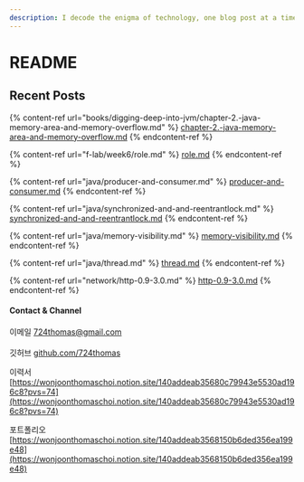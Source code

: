 ```yaml
---
description: I decode the enigma of technology, one blog post at a time.
---
```


# README

## Recent Posts

{% content-ref url="books/digging-deep-into-jvm/chapter-2.-java-memory-area-and-memory-overflow.md" %}
[chapter-2.-java-memory-area-and-memory-overflow.md](books/digging-deep-into-jvm/chapter-2.-java-memory-area-and-memory-overflow.md)
{% endcontent-ref %}

{% content-ref url="f-lab/week6/role.md" %}
[role.md](f-lab/week6/role.md)
{% endcontent-ref %}

{% content-ref url="java/producer-and-consumer.md" %}
[producer-and-consumer.md](java/producer-and-consumer.md)
{% endcontent-ref %}

{% content-ref url="java/synchronized-and-and-reentrantlock.md" %}
[synchronized-and-and-reentrantlock.md](java/synchronized-and-and-reentrantlock.md)
{% endcontent-ref %}

{% content-ref url="java/memory-visibility.md" %}
[memory-visibility.md](java/memory-visibility.md)
{% endcontent-ref %}

{% content-ref url="java/thread.md" %}
[thread.md](java/thread.md)
{% endcontent-ref %}

{% content-ref url="network/http-0.9-3.0.md" %}
[http-0.9-3.0.md](network/http-0.9-3.0.md)
{% endcontent-ref %}





#### Contact & Channel

이메일 724thomas@gmail.com\
\
깃허브 [github.com/724thomas](https://github.com/724thomas)

이력서 [https://wonjoonthomaschoi.notion.site/140addeab35680c79943e5530ad196c8?pvs=74](https://wonjoonthomaschoi.notion.site/140addeab35680c79943e5530ad196c8?pvs=74)

포트폴리오 [https://wonjoonthomaschoi.notion.site/140addeab3568150b6ded356ea199e48](https://wonjoonthomaschoi.notion.site/140addeab3568150b6ded356ea199e48)
